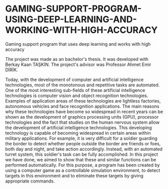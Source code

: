 # GAMING-SUPPORT-PROGRAM-USING-DEEP-LEARNING-AND-WORKING-WITH-HIGH-ACCURACY
Gaming support program that uses deep learning and works with high accuracy

The project was made as an bachelor's thesis. 
It was developed with Berkay Kaan TAŞKIN. 
The project's advisor was Professor Ahmet Emir DİRİK.

Today, with the development of computer and artificial intelligence technologies, most of the monotonous and repetitive tasks are automated. One of the most interesting sub-fields of these artificial intelligence technologies is computer vision and object recognition technologies. Examples of application areas of these technologies are lightless factories, autonomous vehicles and face recognition applications. The main reasons why these technologies have become so widespread in recent years can be shown as the development of graphics processing units (GPU), processor technologies and the fact that studies on the human nervous system allow the development of artificial intelligence technologies. This developing technology is capable of becoming widespread in certain areas within military applications. For example, it is very difficult for a soldier guarding the border to detect whether people outside the border are friends or foes, both day and night, and take action accordingly. Instead, with an automated turret system, this soldier's task can be fully accomplished. In this project we have done, we aimed to show that these and similar functions can be performed automatically. For this purpose, a program has been created by using a computer game as a controllable simulation environment, to detect targets in this environment and to eliminate these targets by giving appropriate commands.
